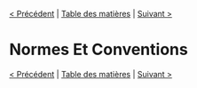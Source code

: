 [< Précédent](./1200-activitesPeriodiques.md) | [Table des matières](./9999-toc.md) | [Suivant >](./1400-contactsmetierAmoa.md)

# Normes Et Conventions

[< Précédent](./1200-activitesPeriodiques.md) | [Table des matières](./9999-toc.md) | [Suivant >](./1400-contactsmetierAmoa.md)
